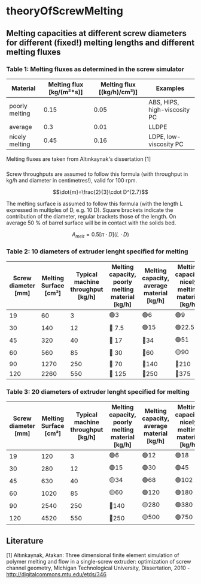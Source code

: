 # theoryOfScrewMelting

## Melting capacities at different screw diameters for different (fixed!) melting lengths and different melting fluxes

### Table 1: Melting fluxes as determined in the screw simulator

| Material | Melting flux   [kg/(m²*s)] | Melting flux   [(kg/h)/cm²)] |  Examples 
| ----------- | ----------- | ----------- |----------- |
| poorly melting | 0.15 |  0.05 | ABS, HIPS, high-viscosity PC |
| average | 0.3  | 0.01 | LLDPE |
| nicely melting |  0.45 | 0.16 | LDPE, low-viscosity PC | 

Melting fluxes are taken from Altınkaynak's dissertation [1]

### 

Screw throughputs are assumed to follow this formula (with throughput in kg/h and diameter in centimetres!), valid for 100 rpm.
```math
\dot{m}=\frac{2}{3}\cdot D^{2.7}
```

The melting surface is assumed to follow this formula (with the length L expressed in multiples of D, e.g. 10 D). Square brackets indicate the contribution of the diameter, regular brackets those of the length.  On average 50 % of barrel surface will be in contact with the solids bed.
```math
A_{melt}=0.5 \left [ \pi\cdot D  \right ]\left (L \cdot D   \right ) 
```

### Table 2: 10 diameters of extruder lenght specified for melting 

| Screw diameter   [mm] | Melting Surface   [cm²] | Typical machine throughput   [kg/h] | Melting capacity, poorly melting material   [kg/h] | Melting capacity, average material   [kg/h] | Melting capacity, nicely melting material   [kg/h] |
| ----------- | ----------- | ----------- | ----------- | ----------- | ----------- |
| 19 | 60 | 3 | :green_circle:3 | :green_circle:6 | :green_circle:9 |
| 30 | 140 | 12 | :red_circle: 7.5 | :green_circle:15 | :green_circle:22.5 |
| 45 | 320 | 40 | :red_circle: 17 | :red_circle:34 | :green_circle:51 |
| 60 | 560 | 85 | :red_circle: 30 | :red_circle:60 | :yellow_circle:90 |
| 90 | 1270 | 250 | :red_circle: 70 | :red_circle:140 | :red_circle:210 |
| 120 | 2260 | 550 | :red_circle: 125 | :red_circle:250 | :red_circle:375 |

### Table 3: 20 diameters of extruder lenght specified for melting 

| Screw diameter   [mm] | Melting Surface   [cm²] | Typical machine throughput   [kg/h] | Melting capacity, poorly melting material   [kg/h] | Melting capacity, average material   [kg/h] | Melting capacity, nicely melting material   [kg/h] |
| ----------- | ----------- | ----------- | ----------- | ----------- | ----------- |
| 19 | 120 | 3 | :green_circle:6 | :green_circle:12 |:green_circle:18 |
| 30 | 280 | 12 | :green_circle:15 | :green_circle:30 |:green_circle:45 |
| 45 | 630 | 40 | :yellow_circle:34 | :green_circle:68 |:green_circle:102 |
| 60 | 1020 | 85 | :yellow_circle:60 | :green_circle:120 |:green_circle:180 |
| 90 | 2540 | 250 | :red_circle:140 | :yellow_circle:280 |:green_circle:380 |
| 120 | 4520 | 550 | :red_circle:250 | :yellow_circle:500 |:green_circle:750 |

## Literature
[1]  Altınkaynak, Atakan: Three dimensional finite element simulation of polymer melting and flow in a single-screw extruder: optimization of screw channel geometry, Michigan Technological University, Dissertation, 2010 - http://digitalcommons.mtu.edu/etds/346

 
